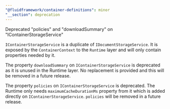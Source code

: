 ```yaml
---
"@fluidframework/container-definitions": minor
"__section": deprecation
---
```

Deprecated "policies" and "downloadSummary" on "IContainerStorageService"

`IContainerStorageService` is a duplicate of `IDocumentStorageService`. It is exposed by the `ContainerContext` to the `Runtime` layer and will only contain properties needed by it.

The property `downloadSummary`  on `IContainerStorageService` is deprecated as it is unused in the Runtime layer. No replacement is provided and this will be removed in a future release.

The property `policies`  on `IContainerStorageService` is deprecated. The Runtime only needs `maximumCacheDurationMs` property from it which is added directly on `IContainerStorageService`. `policies` will be removed in a future release.
